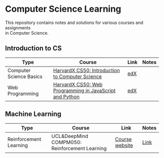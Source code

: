 # Computer Science Learning  
This repository contains notes and solutions for various courses and assignments  
in Computer Science.   
  
## Introduction to CS  
| Type | Course | Link | Notes |
| -- | -- | -- |  -- |
| Computer Science Basics | [HarvardX CS50: Introduction to Computer Science](https://github.com/bartkowiaktomasz/harvardx-cs50) | [edX](https://www.edx.org/course/cs50s-introduction-computer-science-harvardx-cs50x) |  |
| Web Programming | [HarvardX CS50: Web Programming in JavaScript and Python](https://github.com/bartkowiaktomasz/harvardx-cs50-web-programming) | [edX](https://www.edx.org/course/cs50s-web-programming-with-python-and-javascript) |  |

## Machine Learning
| Type | Course | Link | Notes |  
| -- | -- | -- |  -- |
| Reinforcement Learning | UCL&DeepMind COMPM050: Reinforcement Learning | [Course website](http://www0.cs.ucl.ac.uk/staff/d.silver/web/Teaching.html) | [Link](https://github.com/bartkowiaktomasz/cs-learning/tree/master/UCL%26DeepMind%20COMPM050:%20Reinforcement%20Learning)
